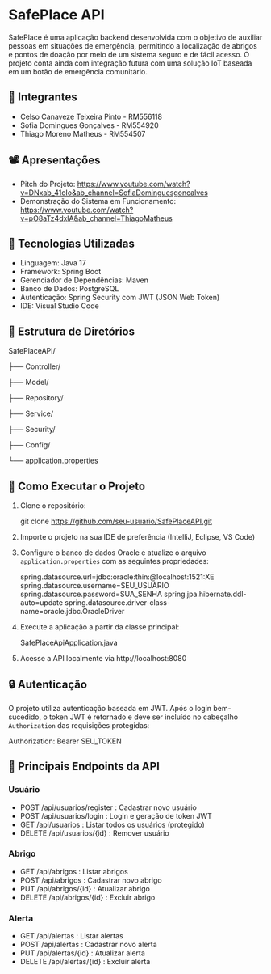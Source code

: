 # SafePlace API

SafePlace é uma aplicação backend desenvolvida com o objetivo de auxiliar pessoas em situações de emergência, permitindo a localização de abrigos e pontos de doação por meio de um sistema seguro e de fácil acesso. O projeto conta ainda com integração futura com uma solução IoT baseada em um botão de emergência comunitário.

## 👥 Integrantes

- Celso Canaveze Teixeira Pinto - RM556118
- Sofia Domingues Gonçalves - RM554920
- Thiago Moreno Matheus - RM554507

## 📽️ Apresentações

- Pitch do Projeto: https://www.youtube.com/watch?v=DNxab_41oIo&ab_channel=SofiaDominguesgoncalves
- Demonstração do Sistema em Funcionamento: https://www.youtube.com/watch?v=pO8aTz4dxlA&ab_channel=ThiagoMatheus

## 🧰 Tecnologias Utilizadas

- Linguagem: Java 17
- Framework: Spring Boot
- Gerenciador de Dependências: Maven
- Banco de Dados: PostgreSQL
- Autenticação: Spring Security com JWT (JSON Web Token)
- IDE: Visual Studio Code

## 📁 Estrutura de Diretórios

SafePlaceAPI/

├── Controller/

├── Model/

├── Repository/

├── Service/

├── Security/

├── Config/

└── application.properties

## 🚀 Como Executar o Projeto

1. Clone o repositório:

   git clone https://github.com/seu-usuario/SafePlaceAPI.git

2. Importe o projeto na sua IDE de preferência (IntelliJ, Eclipse, VS Code)

3. Configure o banco de dados Oracle e atualize o arquivo `application.properties` com as seguintes propriedades:

   spring.datasource.url=jdbc:oracle:thin:@localhost:1521:XE
   spring.datasource.username=SEU_USUARIO
   spring.datasource.password=SUA_SENHA
   spring.jpa.hibernate.ddl-auto=update
   spring.datasource.driver-class-name=oracle.jdbc.OracleDriver

4. Execute a aplicação a partir da classe principal:

   SafePlaceApiApplication.java

5. Acesse a API localmente via http://localhost:8080

## 🔒 Autenticação

O projeto utiliza autenticação baseada em JWT. Após o login bem-sucedido, o token JWT é retornado e deve ser incluído no cabeçalho `Authorization` das requisições protegidas:

Authorization: Bearer SEU_TOKEN

## 📌 Principais Endpoints da API

### Usuário
- POST /api/usuarios/register : Cadastrar novo usuário
- POST /api/usuarios/login : Login e geração de token JWT
- GET /api/usuarios : Listar todos os usuários (protegido)
- DELETE /api/usuarios/{id} : Remover usuário

### Abrigo
- GET /api/abrigos : Listar abrigos
- POST /api/abrigos : Cadastrar novo abrigo
- PUT /api/abrigos/{id} : Atualizar abrigo
- DELETE /api/abrigos/{id} : Excluir abrigo

### Alerta
- GET /api/alertas : Listar alertas
- POST /api/alertas : Cadastrar novo alerta
- PUT /api/alertas/{id} : Atualizar alerta
- DELETE /api/alertas/{id} : Excluir alerta
